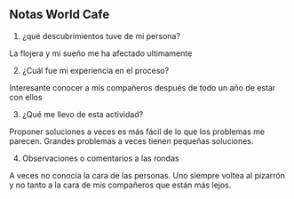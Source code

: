 ## Notas World Cafe

1. ¿qué descubrimientos tuve de mi persona?

La flojera y mi sueño me ha afectado ultimamente

2. ¿Cuál fue mi experiencia en el proceso?

Interesante conocer a mis compañeros después de todo un año de estar con ellos

3. ¿Qué me llevo de esta actividad?

Proponer soluciones a veces es más fácil de lo que los problemas me parecen. Grandes problemas a veces tienen pequeñas soluciones.

4. Observaciones o comentarios a las rondas

A veces no conocía la cara de las personas. Uno siempre voltea al pizarrón y no tanto a la cara de mis compañeros que están más lejos.